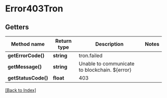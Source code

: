 # Error403Tron

## Getters

Method name | Return type | Description | Notes
------------ | ------------- | ------------- | -------------
**getErrorCode()** | **string** | tron.failed |
**getMessage()** | **string** | Unable to communicate to blockchain. ${error} |
**getStatusCode()** | **float** | 403 |

[[Back to Index]](../index.md)
